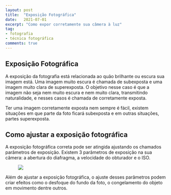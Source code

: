 ```yaml
---
layout: post
title:  "Exposição Fotográfica"
date:   2021-07-01
excerpt: "Como expor corretamente sua câmera à luz"
tag:
- fotografia
- técnica fotográfica
comments: true
---
```

## Exposição Fotográfica
A exposição da fotografia está relacionada ao quão brilhante ou escura sua imagem está. Uma imagem muito escura é chamada de subexposta e uma imagem muito clara de superexposta. O objetivo nesse caso é que a imagem não seja nem muito escura e nem muito clara, transmitindo naturalidade, e nesses casos é chamada de corretamente exposta.

Ter uma imagem corretamente exposta nem sempre é fácil, existem situações em que parte da foto ficará subexposta e em outras situações, partes superexposta.

## Como ajustar a exposição fotográfica
A exposição fotográfica correta pode ser atingida ajustando os chamados parâmetros de exposição. Existem 3 parâmetros de exposição na sua câmera: a abertura do diafragma, a velocidade do obturador e o ISO.

<figure>
	<img src="https://i.imgur.com/OS3PyPX.png">
</figure>

Além de ajustar a exposição fotográfica, o ajuste desses parâmetros podem criar efeitos como o desfoque do fundo da foto, o congelamento do objeto em movimento dentre outros.
